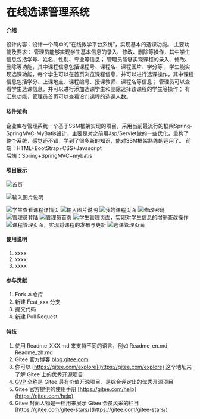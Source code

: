 # 在线选课管理系统

#### 介绍
设计内容：设计一个简单的“在线教学平台系统”，实现基本的选课功能。
主要功能及要求：
管理员能够实现学生基本信息的录入、修改、删除等操作，其中学生信息包括学号、姓名、性别、专业等信息；
管理员能够实现课程的录入、修改、删除等功能，其中课程信息包括课程号、课程名、课程图片、学分等；
学生能实现选课功能，每个学生可以在首页浏览课程信息，并可以进行选课操作，其中课程信息包括学分、上课地点、课程编号、授课教师、课程名等信息；
管理员可以查看学生选课信息，并可以进行添加选课学生和删除选择该课程的学生等操作；
有汇总功能，管理员首页可以查看没门课程的选课人数。



#### 软件架构
企业库存管理系统一个基于SSM框架实现的项目，采用当前最流行的框架Spring-SpringMVC-MyBatis设计，主要是对之前用Jsp/Servlet做的一些优化，重构了整个系统，感觉还不错，学到了很多新的知识，能对SSM框架熟练的运用了。
前端：HTML+BootStrap+CSS+Javascript		
后端：Spring+SpringMVC+mybatis


#### 项目展示
![首页](https://images.gitee.com/uploads/images/2020/1014/105259_4b95c8e5_5739681.png "屏幕截图.png")

![输入图片说明](https://images.gitee.com/uploads/images/2020/1014/105402_a6cb4e8e_5739681.png "屏幕截图.png")

![学生查看课程详情页](https://images.gitee.com/uploads/images/2020/1014/105412_13afd7df_5739681.png "屏幕截图.png")
![输入图片说明](https://images.gitee.com/uploads/images/2020/1014/105431_9a373700_5739681.png "屏幕截图.png")
![我的课程页面](https://images.gitee.com/uploads/images/2020/1014/105439_26021547_5739681.png "屏幕截图.png")
![修改密码](https://images.gitee.com/uploads/images/2020/1014/105457_a1ae4da3_5739681.png "屏幕截图.png")
![管理员登陆](https://images.gitee.com/uploads/images/2020/1014/105515_44989962_5739681.png "屏幕截图.png")
![管理员首页](https://images.gitee.com/uploads/images/2020/1014/105528_9c2c0ec2_5739681.png "屏幕截图.png")
![学生管理页面，实现对学生信息的增删查改操作](https://images.gitee.com/uploads/images/2020/1014/105545_75298320_5739681.png "屏幕截图.png")
![课程管理页面，实现对课程的发布与更新](https://images.gitee.com/uploads/images/2020/1014/105627_824ea7b5_5739681.png "屏幕截图.png")
![选课管理页面](https://images.gitee.com/uploads/images/2020/1014/105657_4a9695c6_5739681.png "屏幕截图.png")


#### 使用说明

1.  xxxx
2.  xxxx
3.  xxxx

#### 参与贡献

1.  Fork 本仓库
2.  新建 Feat_xxx 分支
3.  提交代码
4.  新建 Pull Request


#### 特技

1.  使用 Readme\_XXX.md 来支持不同的语言，例如 Readme\_en.md, Readme\_zh.md
2.  Gitee 官方博客 [blog.gitee.com](https://blog.gitee.com)
3.  你可以 [https://gitee.com/explore](https://gitee.com/explore) 这个地址来了解 Gitee 上的优秀开源项目
4.  [GVP](https://gitee.com/gvp) 全称是 Gitee 最有价值开源项目，是综合评定出的优秀开源项目
5.  Gitee 官方提供的使用手册 [https://gitee.com/help](https://gitee.com/help)
6.  Gitee 封面人物是一档用来展示 Gitee 会员风采的栏目 [https://gitee.com/gitee-stars/](https://gitee.com/gitee-stars/)
